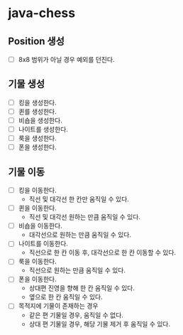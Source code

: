 # java-chess

## Position 생성
- [ ] 8x8 범위가 아닐 경우 예외를 던진다.

## 기물 생성
- [ ] 킹을 생성한다.
- [ ] 퀸를 생성한다.
- [ ] 비숍을 생성한다.
- [ ] 나이트를 생성한다.
- [ ] 룩을 생성한다.
- [ ] 폰을 생성한다.

## 기물 이동
- [ ] 킹을 이동한다.
  - 직선 및 대각선 한 칸만 움직일 수 있다.
- [ ] 퀸을 이동한다.
  - 직선 및 대각선 원하는 만큼 움직일 수 있다.
- [ ] 비숍을 이동한다.
  - 대각선으로 원하는 만큼 움직일 수 있다.
- [ ] 나이트를 이동한다.
  - 직선으로 한 칸 이동 후, 대각선으로 한 칸 이동할 수 있다.
- [ ] 룩을 이동한다.
  - 직선으로 원하는 만큼 움직일 수 있다.
- [ ] 폰을 이동한다.
  - 상대편 진영을 향해 한 칸 움직일 수 있다.
  - 옆으로 한 칸 움직일 수 있다.
- [ ] 목적지에 기물이 존재하는 경우
  - 같은 편 기물일 경우, 움직일 수 없다.
  - 상대 편 기물일 경우, 해당 기물 제거 후 움직일 수 있다.
